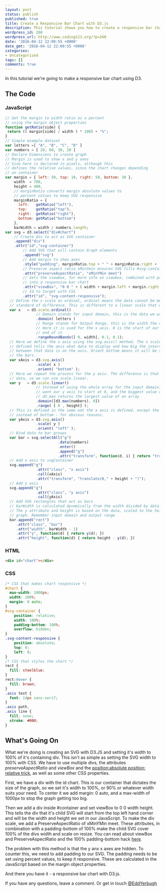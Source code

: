 ```yaml
---
layout: post
status: publish
published: true
title: Create a Responsive Bar Chart with D3.js
description: This tutorial shows you how to create a responsive bar chart using D3.js. The trick is using CSS and SVG attributes to avoid re rendering on resize!
wordpress_id: 260
wordpress_url: http://www.coding123.org/?p=260
date: '2016-04-12 22:00:55 +0000'
date_gmt: '2016-04-12 22:00:55 +0000'
categories:
- Uncategorized
tags: []
comments: true
---
```



In this tutorial we're going to make a responsive bar chart using D3.

## The Code

### JavaScript

```js
// Get the margin to width ratio as a percent
// using the margin object properties
function getRatio(side) {
 return (( margin[side] / width ) * 100) + "%";
}
// Simple example dataset
var letters =[ "A", "B", "C", "D" ]
var numbers = [ 20, 60, 30, 20 ]
// Declare Dimensions to create graph
// Margin is used to show x and y axes
// Size here is declared in pixels, although this
// defines the relative values, since the chart changes depending
// on container
var margin = { left: 50, top: 10, right: 50, bottom: 30 },
    width  = 700,
    height = 400,
    // marginRatio converts margin absolute values to
    // percent values to keep SVG responsive
    marginRatio = {
      left:   getRatio("left"),
      top:    getRatio("top"),
      right:  getRatio("right"),
      bottom: getRatio("bottom")
    },
    barWidth = width / numbers.length;
var svg = d3.select("div#chart")
    // Create div to act as SVG container
    .append("div")
    .attr("id","svg-container")
        // Add SVG that will contain Graph elements
        .append("svg")
        // Add margin to show axes
        .style("padding", marginRatio.top + " " + marginRatio.right +  " " + marginRatio.bottom +  " " + marginRatio.left )
        // Preserve aspect ratio xMinYmin ensures SVG fills #svg-container
        .attr("preserveAspectRatio", "xMinYMin meet")
        // Sets the viewbox, for more info on viewbox, combined with preveserveAspectRatio, this is what turns the bar chart
        // into a responsive bar chart
        .attr("viewBox", "0 0 " + ( width + margin.left + margin.right  )+ " " +( height + margin.top + margin.bottom ) )
        // Id to target with CSS
        .attr("id", "svg-content-responsive");
  // Define the x scale as ordinal, ordinal means the data cannot be meassured by a
  // standard of difference. This is different to a linear scale that we will use later
  var x   = d3.scale.ordinal()
              // Domain stands for input domain, this is the data we want to display
              .domain( letters )
              // Range stands for Output Range, this is the width the data will take up
              // Here it is used for the x axis. 0 is the start of our graph, width is the
              // end of it
              .rangeRoundBands([ 0, width], 0.1, 0.1);
  // Here we define the x axis using the svg.axis() method. The x scale we just
  // defined tells the axis what data to display and how big the intervals
  // between that data is on the axis. Orient bottom means it will be shown below
  // the bars.
  var xAxis = d3.svg.axis()
              .scale( x )
              .orient( "bottom" );
  // Here we repeat the process for the y axis. The difference is that we have numerical
  // data, so we can use scale.linear.
  var y   = d3.scale.linear()
              // Instead of using the whole array for the input domain, we use 0, since we
              // want our y axis to start at 0, and the biggest value of our dataset
              // d3.max returns the largest value of an array
              .domain([d3.max(numbers), 0])
              .range( [ 0 , height] );
  // This is defined in the same wat the x axis is defined, except the orient is now left
  // instead of bottom - for obvious reasons.
  var yAxis = d3.svg.axis()
              .scale( y )
              .orient( "left" );
  // Bind data to bar groups
  var bar = svg.selectAll("g")
                        .data(numbers)
                        .enter()
                        .append("g")
                        .attr("transform", function(d, i) { return "translate(" + i * barWidth + ", 0)";});
  // Add x axis to svgContainer
  svg.append("g")
              .attr("class", "x axis")
              .call(xAxis)
              .attr("transform", "translate(0," + height + ")");
  // Add y axis
  svg.append("g")
              .attr("class", "y axis")
              .call(yAxis)
  // Add SVG rectangles that act as bars
  // barWidth is calculated dynamically from the width divided by data.length
  // The y attribute and height is based on the data, scaled to the height of
  // graph. Remember input domain and output range
  bar.append("rect")
     .attr("class", "bar")
     .attr("width", barWidth - 1)
     .attr("y", function(d) { return y(d); })
     .attr("height", function(d) { return height - y(d); })
```
 
### HTML

```html
<div id="chart"></div>
```

### CSS

```css
/* CSS that makes chart responsive */
#chart {
  max-width: 1000px;
  width: 100%;
  margin: 0 auto;
}
#svg-container {
    position: relative;
    width: 100%;
    padding-bottom: 100%;
    overflow: hidden;
}
.svg-content-responsive {
    position: absolute;
    top: 0;
    left: 0;
}
/* CSS that styles the chart */
rect {
  fill: steelblue;
}
rect:hover {
  fill: brown;
}
.axis text {
  font: 14px sans-serif;
}
.axis path,
.axis line {
  fill: none;
  stroke: #000;
}
```

## What's Going On

What we're doing is creating an SVG with D3.JS and setting it's width to 100% of it's containing div. This isn't as simple as setting the SVG width to 100% with CSS. We have to use multiple divs, the attributes *preserveAspectRatio* and *viewBox* and the <a rel="noopener" href="https://css-tricks.com/absolute-positioning-inside-relative-positioning/">position:absolute position: relative trick</a>, as well as some other CSS properties.

First, we have a div with the id chart. This is our container that dictates the size of the graph, so we set it's width to 100%, or 90% or whatever width suits your need. To center it we add margin: 0 auto, and a max-width of 1000px to stop the graph getting too big.

Then we add a div inside #container and set viewBox to 0 0 width height. This tells the div that it's child SVG will start from the top left hand corner and will be the width and height we set in our JavaScript. To make the div scale, we add a PreserveAspectRatio of xMinYMin meet. These attributes, in combination with a padding-bottom of 100% make the child SVG cover 100% of the divs width and scale on resize. You can read about viewBox and PreserveAspectRatio and the 100% padding-bottom hack <a rel="noopener" href="https://css-tricks.com/scale-svg/">here</a>.

The problem with this method is that the y anx x axes are hidden. To counter this, we need to add padding to our SVG. The padding needs to be set using percent values, to keep it responsive. These are calculated in the JavaScript based on the margin object properties.

And there you have it - a responsive bar chart with D3.js.

If you have any questions, leave a comment. Or get in touch <a rel="noopener" href="https://twitter.com/EddYerburgh">@EddYerbugh</a>
